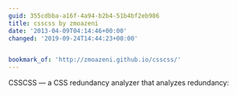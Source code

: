 ```yaml
---
guid: 355cdbba-a16f-4a94-b2b4-51b4bf2eb986
title: csscss by zmoazeni
date: '2013-04-09T04:14:46+00:00'
changed: '2019-09-24T14:44:23+00:00'


bookmark_of: 'http://zmoazeni.github.io/csscss/'
---
```



CSSCSS — a CSS redundancy analyzer that analyzes redundancy:
